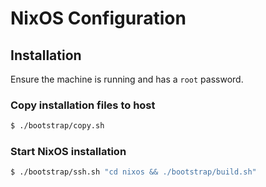 # NixOS Configuration

## Installation

Ensure the machine is running and has a `root` password.

### Copy installation files to host

``` bash
$ ./bootstrap/copy.sh
```

### Start NixOS installation

``` bash
$ ./bootstrap/ssh.sh "cd nixos && ./bootstrap/build.sh"
```


